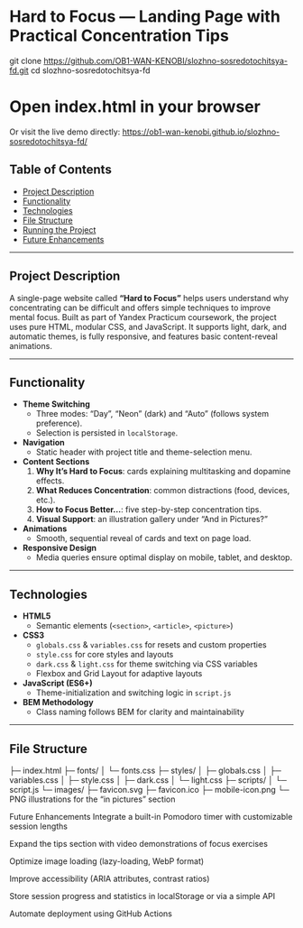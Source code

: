 # Hard to Focus — Landing Page with Practical Concentration Tips

git clone https://github.com/OB1-WAN-KENOBI/slozhno-sosredotochitsya-fd.git
cd slozhno-sosredotochitsya-fd
# Open index.html in your browser
Or visit the live demo directly:
https://ob1-wan-kenobi.github.io/slozhno-sosredotochitsya-fd/

## Table of Contents
- [Project Description](#project-description)  
- [Functionality](#functionality)  
- [Technologies](#technologies)  
- [File Structure](#file-structure)  
- [Running the Project](#running-the-project)  
- [Future Enhancements](#future-enhancements)  

---

## Project Description

A single-page website called **“Hard to Focus”** helps users understand why concentrating can be difficult and offers simple techniques to improve mental focus. Built as part of Yandex Practicum coursework, the project uses pure HTML, modular CSS, and JavaScript. It supports light, dark, and automatic themes, is fully responsive, and features basic content-reveal animations.

---

## Functionality

- **Theme Switching**  
  - Three modes: “Day”, “Neon” (dark) and “Auto” (follows system preference).  
  - Selection is persisted in `localStorage`.  
- **Navigation**  
  - Static header with project title and theme-selection menu.  
- **Content Sections**  
  1. **Why It’s Hard to Focus**: cards explaining multitasking and dopamine effects.  
  2. **What Reduces Concentration**: common distractions (food, devices, etc.).  
  3. **How to Focus Better…**: five step-by-step concentration tips.  
  4. **Visual Support**: an illustration gallery under “And in Pictures?”  
- **Animations**  
  - Smooth, sequential reveal of cards and text on page load.  
- **Responsive Design**  
  - Media queries ensure optimal display on mobile, tablet, and desktop.

---

## Technologies

- **HTML5**  
  - Semantic elements (`<section>`, `<article>`, `<picture>`)  
- **CSS3**  
  - `globals.css` & `variables.css` for resets and custom properties  
  - `style.css` for core styles and layouts  
  - `dark.css` & `light.css` for theme switching via CSS variables  
  - Flexbox and Grid Layout for adaptive layouts  
- **JavaScript (ES6+)**  
  - Theme-initialization and switching logic in `script.js`  
- **BEM Methodology**  
  - Class naming follows BEM for clarity and maintainability  

---

## File Structure


├─ index.html
├─ fonts/
│   └─ fonts.css
├─ styles/
│   ├─ globals.css
│   ├─ variables.css
│   ├─ style.css
│   ├─ dark.css
│   └─ light.css
├─ scripts/
│   └─ script.js
└─ images/
    ├─ favicon.svg
    ├─ favicon.ico
    ├─ mobile-icon.png
    └─ PNG illustrations for the “in pictures” section


Future Enhancements
Integrate a built-in Pomodoro timer with customizable session lengths

Expand the tips section with video demonstrations of focus exercises

Optimize image loading (lazy-loading, WebP format)

Improve accessibility (ARIA attributes, contrast ratios)

Store session progress and statistics in localStorage or via a simple API

Automate deployment using GitHub Actions
